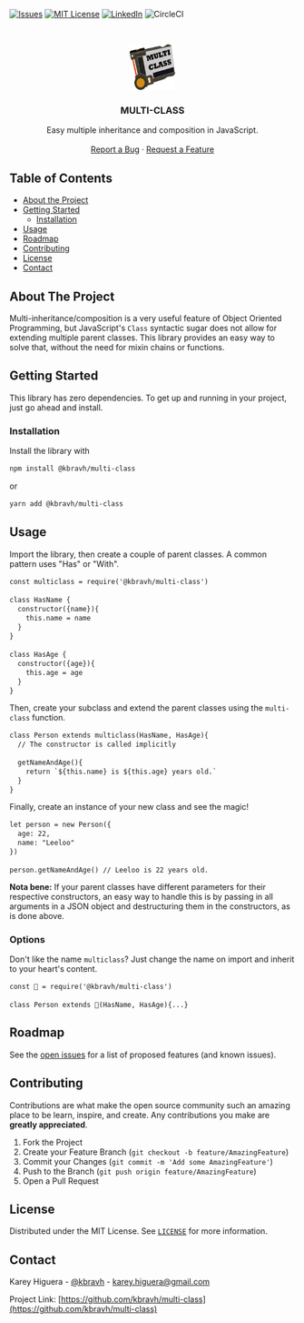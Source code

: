 <!-- PROJECT SHIELDS -->
<!-- [![Contributors][contributors-shield]][contributors-url] -->
<!-- [![Forks][forks-shield]][forks-url] -->
<!-- [![Stargazers][stars-shield]][stars-url] -->
[![Issues][issues-shield]][issues-url]
[![MIT License][license-shield]][license-url]
[![LinkedIn][linkedin-shield]][linkedin-url]
![CircleCI][circle-ci]



<!-- PROJECT LOGO -->
<br />
<p align="center">
  <a href="https://github.com/kbravh/multi-class">
    <img src="images/logo.png" alt="Logo" width="80" height="80">
  </a>

  <h3 align="center">MULTI-CLASS</h3>

  <p align="center">
    Easy multiple inheritance and composition in JavaScript.
    <br />
    <br />
    <a href="https://github.com/kbravh/multi-class/issues">Report a Bug</a>
    ·
    <a href="https://github.com/kbravh/multi-class/issues">Request a Feature</a>
  </p>
</p>



<!-- TABLE OF CONTENTS -->
## Table of Contents

* [About the Project](#about-the-project)
* [Getting Started](#getting-started)
  * [Installation](#installation)
* [Usage](#usage)
* [Roadmap](#roadmap)
* [Contributing](#contributing)
* [License](#license)
* [Contact](#contact)

<!-- ABOUT THE PROJECT -->
## About The Project

Multi-inheritance/composition is a very useful feature of Object Oriented Programming, but JavaScript's `Class` syntactic sugar does not allow for extending multiple parent classes. This library provides an easy way to solve that, without the need for mixin chains or functions.


<!-- GETTING STARTED -->
## Getting Started

This library has zero dependencies. To get up and running in your project, just go ahead and install.

### Installation
 
Install the library with

``` bash
npm install @kbravh/multi-class
```
or
``` bash
yarn add @kbravh/multi-class
```


<!-- USAGE EXAMPLES -->
## Usage
Import the library, then create a couple of parent classes. A common pattern uses "Has" or "With".

``` JS
const multiclass = require('@kbravh/multi-class')

class HasName {
  constructor({name}){
    this.name = name
  }
}

class HasAge {
  constructor({age}){
    this.age = age
  }
}
```

Then, create your subclass and extend the parent classes using the `multi-class` function.

``` JS
class Person extends multiclass(HasName, HasAge){
  // The constructor is called implicitly

  getNameAndAge(){
    return `${this.name} is ${this.age} years old.`
  }
}
```

Finally, create an instance of your new class and see the magic!

``` JS
let person = new Person({
  age: 22,
  name: "Leeloo"
})

person.getNameAndAge() // Leeloo is 22 years old.
```

**Nota bene:** If your parent classes have different parameters for their respective constructors, an easy way to handle this is by passing in all arguments in a JSON object and destructuring them in the constructors, as is done above.

### Options

Don't like the name `multiclass`? Just change the name on import and inherit to your heart's content.

``` JS
const 🤖 = require('@kbravh/multi-class')

class Person extends 🤖(HasName, HasAge){...}
```

<!-- ROADMAP -->
## Roadmap

See the [open issues](https://github.com/kbravh/multi-class/issues) for a list of proposed features (and known issues).



<!-- CONTRIBUTING -->
## Contributing

Contributions are what make the open source community such an amazing place to be learn, inspire, and create. Any contributions you make are **greatly appreciated**.

1. Fork the Project
2. Create your Feature Branch (`git checkout -b feature/AmazingFeature`)
3. Commit your Changes (`git commit -m 'Add some AmazingFeature'`)
4. Push to the Branch (`git push origin feature/AmazingFeature`)
5. Open a Pull Request



<!-- LICENSE -->
## License

Distributed under the MIT License. See [`LICENSE`](LICENSE) for more information.

<!-- CONTACT -->
## Contact

Karey Higuera - [@kbravh](https://twitter.com/kbravh) - karey.higuera@gmail.com

Project Link: [https://github.com/kbravh/multi-class](https://github.com/kbravh/multi-class)


<!-- MARKDOWN LINKS -->
[issues-shield]: https://img.shields.io/github/issues/kbravh/multi-class.svg?style=flat-square
[issues-url]: https://github.com/kbravh/multi-class/issues
[license-shield]: https://img.shields.io/github/license/kbravh/multi-class.svg?style=flat-square
[license-url]: https://github.com/kbravh/multi-class/blob/master/LICENSE
[linkedin-shield]: https://img.shields.io/badge/-LinkedIn-black.svg?style=flat-square&logo=linkedin&colorB=555
[linkedin-url]: https://linkedin.com/in/kbravh
[circle-ci]: https://img.shields.io/circleci/build/github/kbravh/multi-class/master?style=flat-square&token=7a06dc52baa780c631a04b7dd09e358fa3f6b44d
